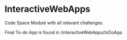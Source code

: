 # InteractiveWebApps
 Code Space Module with all relevant challenges.

 Final To-do App is found in /interactiveWebApps/toDoApp
